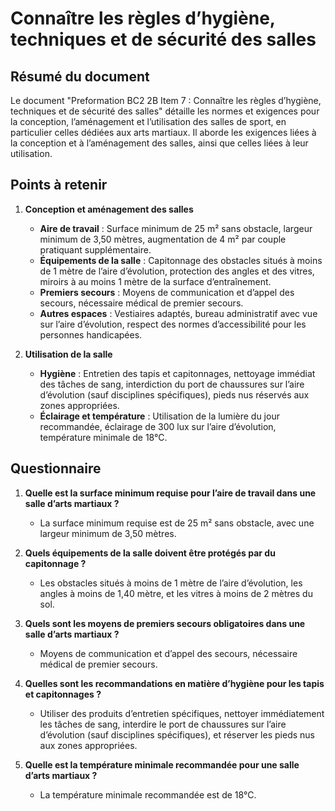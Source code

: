 # Connaître les règles d’hygiène, techniques et de sécurité des salles

## Résumé du document

Le document "Preformation BC2 2B Item 7 : Connaître les règles d’hygiène, techniques et de sécurité des salles" détaille les normes et exigences pour la conception, l’aménagement et l’utilisation des salles de sport, en particulier celles dédiées aux arts martiaux. Il aborde les exigences liées à la conception et à l’aménagement des salles, ainsi que celles liées à leur utilisation.

## Points à retenir

1. **Conception et aménagement des salles**
   - **Aire de travail** : Surface minimum de 25 m² sans obstacle, largeur minimum de 3,50 mètres, augmentation de 4 m² par couple pratiquant supplémentaire.
   - **Équipements de la salle** : Capitonnage des obstacles situés à moins de 1 mètre de l’aire d’évolution, protection des angles et des vitres, miroirs à au moins 1 mètre de la surface d’entraînement.
   - **Premiers secours** : Moyens de communication et d’appel des secours, nécessaire médical de premier secours.
   - **Autres espaces** : Vestiaires adaptés, bureau administratif avec vue sur l’aire d’évolution, respect des normes d’accessibilité pour les personnes handicapées.

2. **Utilisation de la salle**
   - **Hygiène** : Entretien des tapis et capitonnages, nettoyage immédiat des tâches de sang, interdiction du port de chaussures sur l’aire d’évolution (sauf disciplines spécifiques), pieds nus réservés aux zones appropriées.
   - **Éclairage et température** : Utilisation de la lumière du jour recommandée, éclairage de 300 lux sur l’aire d’évolution, température minimale de 18°C.

## Questionnaire

1. **Quelle est la surface minimum requise pour l’aire de travail dans une salle d’arts martiaux ?**
   - La surface minimum requise est de 25 m² sans obstacle, avec une largeur minimum de 3,50 mètres.

2. **Quels équipements de la salle doivent être protégés par du capitonnage ?**
   - Les obstacles situés à moins de 1 mètre de l’aire d’évolution, les angles à moins de 1,40 mètre, et les vitres à moins de 2 mètres du sol.

3. **Quels sont les moyens de premiers secours obligatoires dans une salle d’arts martiaux ?**
   - Moyens de communication et d’appel des secours, nécessaire médical de premier secours.

4. **Quelles sont les recommandations en matière d’hygiène pour les tapis et capitonnages ?**
   - Utiliser des produits d’entretien spécifiques, nettoyer immédiatement les tâches de sang, interdire le port de chaussures sur l’aire d’évolution (sauf disciplines spécifiques), et réserver les pieds nus aux zones appropriées.

5. **Quelle est la température minimale recommandée pour une salle d’arts martiaux ?**
   - La température minimale recommandée est de 18°C.
